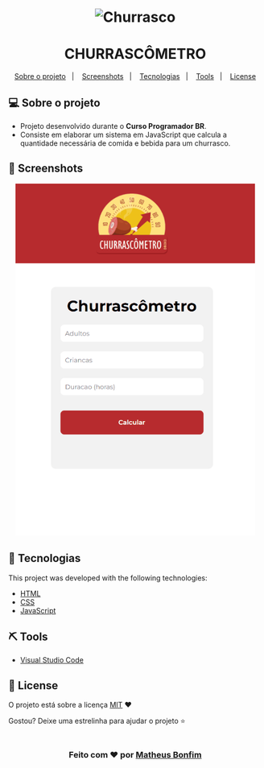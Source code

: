 <!-- CAPA -->

<h1 align="center">
     <img alt="Churrasco" src= "https://ai-i2.infcdn.net/icons_siandroid/png/200/14775/14775205.png" width="200px" />
</h1>

<h1 align="center">
   CHURRASCÔMETRO
</h1>


<!--INDEX-->
<p align="center">
  <a href="#-sobre-o-projeto">Sobre o projeto</a>&nbsp;&nbsp;&nbsp;|&nbsp;&nbsp;&nbsp;
  <a href="#-screenshots">Screenshots</a>&nbsp;&nbsp;&nbsp;|&nbsp;&nbsp;&nbsp;
  <a href="#rocket-tecnologias">Tecnologias</a>&nbsp;&nbsp;&nbsp;|&nbsp;&nbsp;&nbsp;
  <a href="#-tools">Tools</a>&nbsp;&nbsp;&nbsp;|&nbsp;&nbsp;&nbsp;
  <a href="#memo-license">License</a>
</p>


<!-- Tópicos -->

## 💻 Sobre o projeto

- Projeto desenvolvido durante o **Curso Programador BR**.
- Consiste em elaborar um sistema em JavaScript que calcula a quantidade necessária de comida e bebida para um churrasco.

## 📸 Screenshots

<div align="center">
  <img src=".github/Churrascometro-Test.gif" alt="animated" height="700"/>
</div>

## :rocket: Tecnologias

This project was developed with the following technologies:

- [HTML]()
- [CSS]()
- [JavaScript]()


## ⛏ Tools
- [Visual Studio Code](https://code.visualstudio.com/)


## :memo: License

O projeto está sobre a licença [MIT](./LICENSE) ❤️ 

Gostou? Deixe uma estrelinha para ajudar o projeto ⭐

<!-- Mensagem final -->
<h3 align="center"><br>
Feito com ❤️ por <a href="https://www.linkedin.com/in/matheusfbonfim/">Matheus Bonfim</a>
<br><br>
</h3>
</h3>
